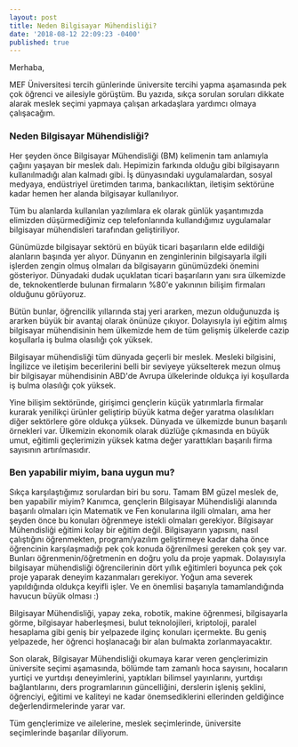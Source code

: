 ```yaml
---
layout: post
title: Neden Bilgisayar Mühendisliği?
date: '2018-08-12 22:09:23 -0400'
published: true
---
```


Merhaba, 

MEF Üniversitesi tercih günlerinde üniversite tercihi yapma aşamasında pek çok öğrenci ve ailesiyle görüştüm. Bu yazıda, sıkça sorulan soruları dikkate alarak meslek seçimi yapmaya çalışan arkadaşlara yardımcı olmaya çalışacağım.

### Neden Bilgisayar Mühendisliği?
Her şeyden önce Bilgisayar Mühendisliği (BM) kelimenin tam anlamıyla çağını yaşayan bir meslek dalı. Hepimizin farkında olduğu gibi bilgisayarın kullanılmadığı alan kalmadı gibi. İş dünyasındaki uygulamalardan, sosyal medyaya, endüstriyel üretimden tarıma, bankacılıktan, iletişim sektörüne kadar hemen her alanda bilgisayar kullanılıyor. 

Tüm bu alanlarda kullanılan yazılımlara ek olarak günlük yaşantımızda elimizden düşürmediğimiz cep telefonlarında kullandığımız uygulamalar bilgisayar mühendisleri tarafından geliştiriliyor.  

Günümüzde bilgisayar sektörü en büyük ticari başarıların elde edildiği alanların başında yer alıyor. Dünyanın en zenginlerinin bilgisayarla ilgili işlerden zengin olmuş olmaları da bilgisayarın günümüzdeki önemini gösteriyor. Dünyadaki dudak uçuklatan ticari başarıların yanı sıra ülkemizde de, teknokentlerde bulunan firmaların %80'e yakınının bilişim firmaları olduğunu görüyoruz. 

Bütün bunlar, öğrencilik yıllarında staj yeri ararken, mezun olduğunuzda iş ararken büyük bir avantaj olarak önünüze çıkıyor. Dolayısıyla iyi eğitim almış bilgisayar mühendisinin hem ülkemizde hem de tüm gelişmiş ülkelerde cazip koşullarla iş bulma olasılığı çok yüksek. 

Bilgisayar mühendisliği tüm dünyada geçerli bir meslek. Mesleki bilgisini, İngilizce ve iletişim becerilerini belli bir seviyeye yükselterek mezun olmuş bir bilgisayar mühendisinin ABD'de Avrupa ülkelerinde oldukça iyi koşullarda iş bulma olasılığı çok yüksek. 

Yine bilişim sektöründe, girişimci gençlerin küçük yatırımlarla firmalar kurarak yenilikçi ürünler geliştirip büyük katma değer yaratma olasılıkları diğer sektörlere göre oldukça yüksek. Dünyada ve ülkemizde bunun başarılı örnekleri var. Ülkemizin ekonomik olarak düzlüğe çıkmasında en büyük umut, eğitimli geçlerimizin yüksek katma değer yarattıkları başarılı firma sayısının artırılmasıdır. 

### Ben yapabilir miyim, bana uygun mu?
Sıkça karşılaştığımız sorulardan biri bu soru. Tamam BM güzel meslek de, ben yapabilir miyim? 
Kanımca, gençlerin Bilgisayar Mühendisliği alanında  başarılı olmaları için Matematik ve Fen konularına ilgili olmaları, ama her şeyden önce bu konuları öğrenmeye istekli olmaları gerekiyor. Bilgisayar Mühendisliği eğitimi kolay bir eğitim değil. Bilgisayarın yapısını, nasıl çalıştığını öğrenmekten, program/yazılım geliştirmeye kadar daha önce öğrencinin karşılaşmadığı pek çok konuda öğrenilmesi gereken çok şey var. Bunları öğrenmenin/öğretmenin en doğru yolu da proje yapmak. Dolayısıyla bilgisayar mühendisliği öğrencilerinin dört yıllık eğitimleri boyunca pek çok proje yaparak deneyim kazanmaları gerekiyor. Yoğun ama severek yapıldığında oldukça keyifli işler. Ve en önemlisi başarıyla tamamlandığında havucun büyük olması :) 

Bilgisayar Mühendisliği, yapay zeka, robotik, makine öğrenmesi, bilgisayarla görme, bilgisayar haberleşmesi, bulut teknolojileri, kriptoloji, paralel hesaplama gibi geniş bir yelpazede ilginç konuları içermekte. Bu geniş yelpazede, her öğrenci hoşlanacağı bir alan bulmakta zorlanmayacaktır. 

Son olarak, Bilgisayar Mühendisliği okumaya karar veren gençlerimizin üniversite seçimi aşamasında, bölümde tam zamanlı hoca sayısını, hocaların yurtiçi ve yurtdışı deneyimlerini, yaptıkları bilimsel yayınlarını, yurtdışı bağlantılarını, ders programlarının güncelliğini,  derslerin işleniş şeklini, öğrenciyi, eğitimi ve kaliteyi ne kadar önemsediklerini ellerinden geldiğince değerlendirmelerinde yarar var. 

Tüm gençlerimize ve ailelerine, meslek seçimlerinde, üniversite seçimlerinde başarılar diliyorum.
